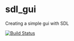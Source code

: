 sdl_gui
=======

Creating a simple gui with SDL

[![Build Status](https://travis-ci.org/Valtis/sdl_gui.svg?branch=master)](https://travis-ci.org/Valtis/sdl_gui)
